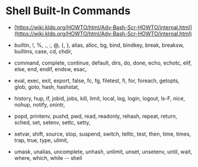 # Shell Built-In Commands

* [https://wiki.kldp.org/HOWTO/html/Adv-Bash-Scr-HOWTO/internal.html](https://wiki.kldp.org/HOWTO/html/Adv-Bash-Scr-HOWTO/internal.html)

* builtin, !, %, ., :, @, {, }, alias, alloc, bg, bind, bindkey, break, breaksw, builtins, case, cd, chdir,
* command, complete, continue, default, dirs, do, done, echo, echotc, elif, else, end, endif, endsw, esac,
* eval, exec, exit, export, false, fc, fg, filetest, fi, for, foreach, getopts, glob, goto, hash, hashstat,
* history, hup, if, jobid, jobs, kill, limit, local, log, login, logout, ls-F, nice, nohup, notify, onintr,
* popd, printenv, pushd, pwd, read, readonly, rehash, repeat, return, sched, set, setenv, settc, setty,
* setvar, shift, source, stop, suspend, switch, telltc, test, then, time, times, trap, true, type, ulimit,
* umask, unalias, uncomplete, unhash, unlimit, unset, unsetenv, until, wait, where, which, while -- shell
